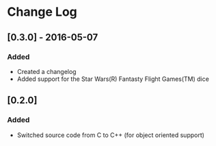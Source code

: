 # Change Log

## [0.3.0] - 2016-05-07
### Added
* Created a changelog
* Added support for the Star Wars(R) Fantasty Flight Games(TM) dice

## [0.2.0]
### Added
* Switched source code from C to C++ (for object oriented support)




